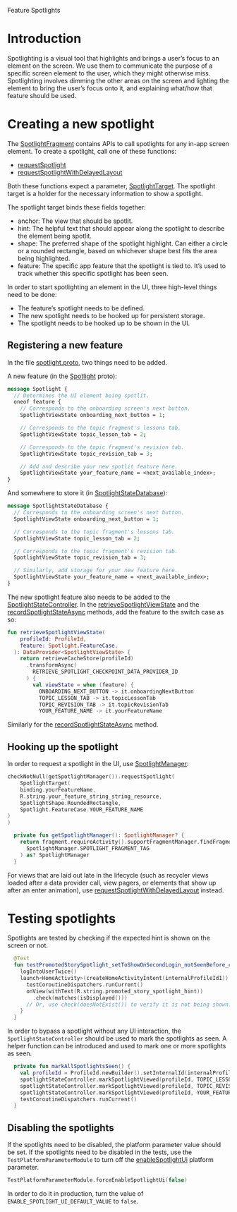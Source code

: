 Feature Spotlights
# Introduction

Spotlighting is a visual tool that highlights and brings a user’s focus to an element on the screen. We use them to communicate the purpose of a specific screen element to the user, which they might otherwise miss. Spotlighting involves dimming the other areas on the screen and lighting the element to bring the user’s focus onto it, and explaining what/how that feature should be used. 

# Creating a new spotlight

The [SpotlightFragment](https://github.com/oppia/oppia-android/blob/d2c37dc547f3e5d12dfe62fa97b9b16fbf0fed6e/app/src/main/java/org/oppia/android/app/spotlight/SpotlightFragment.kt#L44) contains APIs to call spotlights for any in-app screen element. To create a spotlight, call one of these functions:
- [requestSpotlight](https://github.com/oppia/oppia-android/blob/d2c37dc547f3e5d12dfe62fa97b9b16fbf0fed6e/app/src/main/java/org/oppia/android/app/spotlight/SpotlightManager.kt#L26)
- [requestSpotlightWithDelayedLayout](https://github.com/oppia/oppia-android/blob/d2c37dc547f3e5d12dfe62fa97b9b16fbf0fed6e/app/src/main/java/org/oppia/android/app/spotlight/SpotlightManager.kt#L13)

Both these functions expect a parameter, [SpotlightTarget](https://github.com/oppia/oppia-android/blob/d2c37dc547f3e5d12dfe62fa97b9b16fbf0fed6e/app/src/main/java/org/oppia/android/app/spotlight/SpotlightTarget.kt#L14). The spotlight target is a holder for the necessary information to show a spotlight. 

The spotlight target binds these fields together:
- anchor: The view that should be spotlit.
- hint: The helpful text that should appear along the spotlight to describe the element being spotlit.
- shape: The preferred shape of the spotlight highlight. Can either a circle or a rounded rectangle, based on whichever shape best fits the area being highlighted.
- feature: The specific app feature that the spotlight is tied to. It’s used to track whether this specific spotlight has been seen.

In order to start spotlighting an element in the UI, three high-level things need to be done:
- The feature’s spotlight needs to be defined.
- The new spotlight needs to be hooked up for persistent storage.
- The spotlight needs to be hooked up to be shown in the UI.

## Registering a new feature

In the file [spotlight.proto](https://github.com/oppia/oppia-android/blob/d2c37dc547f3e5d12dfe62fa97b9b16fbf0fed6e/model/src/main/proto/spotlight.proto#L1), two things need to be added.

A new feature (in the [Spotlight](https://github.com/oppia/oppia-android/blob/d2c37dc547f3e5d12dfe62fa97b9b16fbf0fed6e/model/src/main/proto/spotlight.proto#L10) proto):
```proto
message Spotlight {
  // Determines the UI element being spotlit.
  oneof feature {
    // Corresponds to the onboarding screen's next button.
    SpotlightViewState onboarding_next_button = 1;

    // Corresponds to the topic fragment's lessons tab.
    SpotlightViewState topic_lesson_tab = 2;

    // Corresponds to the topic fragment's revision tab.
    SpotlightViewState topic_revision_tab = 3;

    // Add and describe your new spotlit feature here.
    SpotlightViewState your_feature_name = <next_available_index>;
}
```

And somewhere to store it (in [SpotlightStateDatabase](https://github.com/oppia/oppia-android/blob/d2c37dc547f3e5d12dfe62fa97b9b16fbf0fed6e/model/src/main/proto/spotlight.proto#L53)):
```proto
message SpotlightStateDatabase {
  // Corresponds to the onboarding screen's next button.
  SpotlightViewState onboarding_next_button = 1;

  // Corresponds to the topic fragment's lessons tab.
  SpotlightViewState topic_lesson_tab = 2;

  // Corresponds to the topic fragment's revision tab.
  SpotlightViewState topic_revision_tab = 3;

  // Similarly, add storage for your new feature here.
  SpotlightViewState your_feature_name = <next_available_index>;
}
```

The new spotlight feature also needs to be added to the [SpotlightStateController](https://github.com/oppia/oppia-android/blob/d2c37dc547f3e5d12dfe62fa97b9b16fbf0fed6e/domain/src/main/java/org/oppia/android/domain/spotlight/SpotlightStateController.kt#L3). In the [retrieveSpotlightViewState](https://github.com/oppia/oppia-android/blob/d2c37dc547f3e5d12dfe62fa97b9b16fbf0fed6e/domain/src/main/java/org/oppia/android/domain/spotlight/SpotlightStateController.kt#L80) and the [recordSpotlightStateAsync](https://github.com/oppia/oppia-android/blob/d2c37dc547f3e5d12dfe62fa97b9b16fbf0fed6e/domain/src/main/java/org/oppia/android/domain/spotlight/SpotlightStateController.kt#L110) methods, add the feature to the switch case as so:
```kotlin
fun retrieveSpotlightViewState(
    profileId: ProfileId,
    feature: Spotlight.FeatureCase,
  ): DataProvider<SpotlightViewState> {
    return retrieveCacheStore(profileId)
      .transformAsync(
        RETRIEVE_SPOTLIGHT_CHECKPOINT_DATA_PROVIDER_ID
      ) {
        val viewState = when (feature) {
          ONBOARDING_NEXT_BUTTON -> it.onboardingNextButton
          TOPIC_LESSON_TAB -> it.topicLessonTab
          TOPIC_REVISION_TAB -> it.topicRevisionTab
          YOUR_FEATURE_NAME -> it.yourFeatureName
```

Similarly for the [recordSpotlightStateAsync](https://github.com/oppia/oppia-android/blob/d2c37dc547f3e5d12dfe62fa97b9b16fbf0fed6e/domain/src/main/java/org/oppia/android/domain/spotlight/SpotlightStateController.kt#L110) method.

## Hooking up the spotlight
In order to request a spotlight in the UI, use [SpotlightManager](https://github.com/oppia/oppia-android/blob/d2c37dc547f3e5d12dfe62fa97b9b16fbf0fed6e/app/src/main/java/org/oppia/android/app/spotlight/SpotlightManager.kt#L4):

```kotlin
checkNotNull(getSpotlightManager()).requestSpotlight(
	SpotlightTarget(
	binding.yourFeatureName,
	R.string.your_feature_string_string_resource,
	SpotlightShape.RoundedRectangle,
	Spotlight.FeatureCase.YOUR_FEATURE_NAME
)
)

  private fun getSpotlightManager(): SpotlightManager? {
    return fragment.requireActivity().supportFragmentManager.findFragmentByTag(
      SpotlightManager.SPOTLIGHT_FRAGMENT_TAG
    ) as? SpotlightManager
  }
```

For views that are laid out late in the lifecycle (such as recycler views loaded after a data provider call, view pagers, or elements that show up after an enter animation), use [requestSpotlightWithDelayedLayout](https://github.com/oppia/oppia-android/blob/d2c37dc547f3e5d12dfe62fa97b9b16fbf0fed6e/app/src/main/java/org/oppia/android/app/spotlight/SpotlightManager.kt#L13) instead.

# Testing spotlights
Spotlights are tested by checking if the expected hint is shown on the screen or not.

```kotlin
  @Test
  fun testPromotedStorySpotlight_setToShowOnSecondLogin_notSeenBefore_checkSpotlightShown() {
    logIntoUserTwice()
    launch<HomeActivity>(createHomeActivityIntent(internalProfileId1)).use {
      testCoroutineDispatchers.runCurrent()
      onView(withText(R.string.promoted_story_spotlight_hint))
        .check(matches(isDisplayed()))
      // Or, use check(doesNotExist()) to verify it is not being shown.
    }
  }
```

In order to bypass a spotlight without any UI interaction, the ``SpotlightStateController`` should be used to mark the spotlights as seen. A helper function can be introduced and used to mark one or more spotlights as seen. 
	
```kotlin
  private fun markAllSpotlightsSeen() {
    val profileId = ProfileId.newBuilder().setInternalId(internalProfileId).build()
    spotlightStateController.markSpotlightViewed(profileId, TOPIC_LESSON_TAB)  
    spotlightStateController.markSpotlightViewed(profileId, TOPIC_REVISION_TAB) 
    spotlightStateController.markSpotlightViewed(profileId, YOUR_FEATURE_NAME)
    testCoroutineDispatchers.runCurrent()
  }
```

## Disabling the spotlights
If the spotlights need to be disabled, the platform parameter value should be set.
If the spotlights need to be disabled in the tests, use the ``TestPlatformParameterModule`` to turn off the [enableSpotlightUi](https://github.com/oppia/oppia-android/blob/d2c37dc547f3e5d12dfe62fa97b9b16fbf0fed6e/utility/src/main/java/org/oppia/android/util/platformparameter/PlatformParameterConstants.kt#L218) platform parameter.

```kotlin
TestPlatformParameterModule.forceEnableSpotlightUi(false)
```

In order to do it in production, turn the value of ``ENABLE_SPOTLIGHT_UI_DEFAULT_VALUE`` to ``false``.
